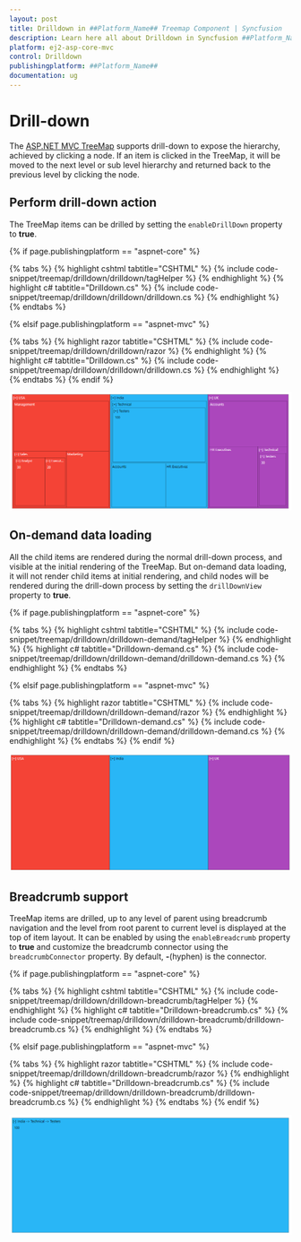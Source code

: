 ```yaml
---
layout: post
title: Drilldown in ##Platform_Name## Treemap Component | Syncfusion
description: Learn here all about Drilldown in Syncfusion ##Platform_Name## Treemap component of Syncfusion Essential JS 2 and more.
platform: ej2-asp-core-mvc
control: Drilldown
publishingplatform: ##Platform_Name##
documentation: ug
---
```


# Drill-down

The [ASP.NET MVC TreeMap](https://www.syncfusion.com/aspnet-mvc-ui-controls/treemap) supports drill-down to expose the hierarchy, achieved by clicking a node. If an item is clicked in the TreeMap, it will be moved to the next level or sub level hierarchy and returned back to the previous level by clicking the node.

## Perform drill-down action

The TreeMap items can be drilled by setting the `enableDrillDown` property to **true**.

{% if page.publishingplatform == "aspnet-core" %}

{% tabs %}
{% highlight cshtml tabtitle="CSHTML" %}
{% include code-snippet/treemap/drilldown/drilldown/tagHelper %}
{% endhighlight %}
{% highlight c# tabtitle="Drilldown.cs" %}
{% include code-snippet/treemap/drilldown/drilldown/drilldown.cs %}
{% endhighlight %}
{% endtabs %}

{% elsif page.publishingplatform == "aspnet-mvc" %}

{% tabs %}
{% highlight razor tabtitle="CSHTML" %}
{% include code-snippet/treemap/drilldown/drilldown/razor %}
{% endhighlight %}
{% highlight c# tabtitle="Drilldown.cs" %}
{% include code-snippet/treemap/drilldown/drilldown/drilldown.cs %}
{% endhighlight %}
{% endtabs %}
{% endif %}



![TreeMap with drill-down](images/drilldown/drilldown.png)

## On-demand data loading

All the child items are rendered during the normal drill-down process, and visible at the initial rendering of the TreeMap. But on-demand data loading, it will not render child items at initial rendering, and child nodes will be rendered during the drill-down process by setting the `drillDownView` property to **true**.

{% if page.publishingplatform == "aspnet-core" %}

{% tabs %}
{% highlight cshtml tabtitle="CSHTML" %}
{% include code-snippet/treemap/drilldown/drilldown-demand/tagHelper %}
{% endhighlight %}
{% highlight c# tabtitle="Drilldown-demand.cs" %}
{% include code-snippet/treemap/drilldown/drilldown-demand/drilldown-demand.cs %}
{% endhighlight %}
{% endtabs %}

{% elsif page.publishingplatform == "aspnet-mvc" %}

{% tabs %}
{% highlight razor tabtitle="CSHTML" %}
{% include code-snippet/treemap/drilldown/drilldown-demand/razor %}
{% endhighlight %}
{% highlight c# tabtitle="Drilldown-demand.cs" %}
{% include code-snippet/treemap/drilldown/drilldown-demand/drilldown-demand.cs %}
{% endhighlight %}
{% endtabs %}
{% endif %}



![TreeMap with on demand data loading](images/drilldown/drilldownView.png)

## Breadcrumb support

TreeMap items are drilled, up to any level of parent using breadcrumb navigation and the level from root parent to current level is displayed at the top of item layout. It can be enabled by using the `enableBreadcrumb` property to **true** and customize the breadcrumb connector using the `breadcrumbConnector` property. By default, **-**(hyphen) is the connector.

{% if page.publishingplatform == "aspnet-core" %}

{% tabs %}
{% highlight cshtml tabtitle="CSHTML" %}
{% include code-snippet/treemap/drilldown/drilldown-breadcrumb/tagHelper %}
{% endhighlight %}
{% highlight c# tabtitle="Drilldown-breadcrumb.cs" %}
{% include code-snippet/treemap/drilldown/drilldown-breadcrumb/drilldown-breadcrumb.cs %}
{% endhighlight %}
{% endtabs %}

{% elsif page.publishingplatform == "aspnet-mvc" %}

{% tabs %}
{% highlight razor tabtitle="CSHTML" %}
{% include code-snippet/treemap/drilldown/drilldown-breadcrumb/razor %}
{% endhighlight %}
{% highlight c# tabtitle="Drilldown-breadcrumb.cs" %}
{% include code-snippet/treemap/drilldown/drilldown-breadcrumb/drilldown-breadcrumb.cs %}
{% endhighlight %}
{% endtabs %}
{% endif %}



![TreeMap with breadcrumb](images/drilldown/Breadcrumb.png)